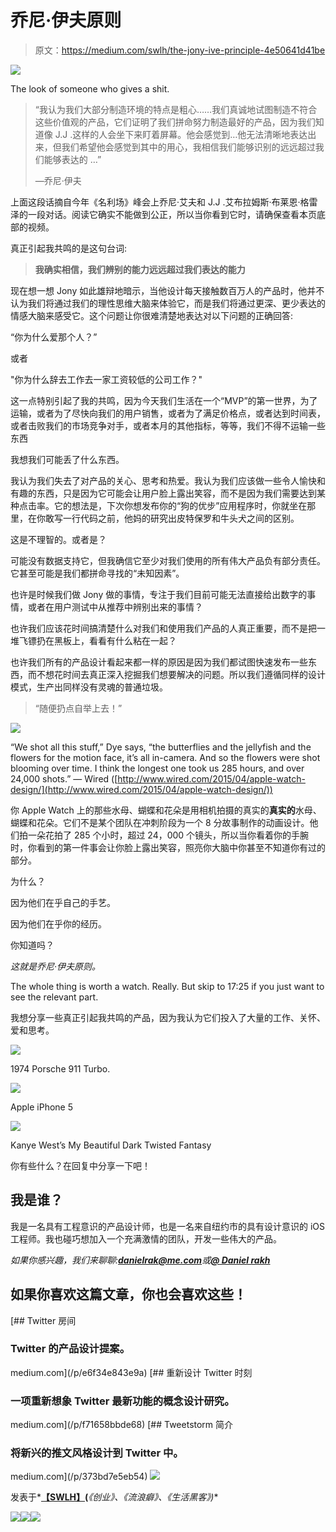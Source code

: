 # 乔尼·伊夫原则

> 原文：<https://medium.com/swlh/the-jony-ive-principle-4e50641d41be>

![](img/9730545894262fda668846516a752b8a.png)

The look of someone who gives a shit.

> “我认为我们大部分制造环境的特点是粗心……我们真诚地试图制造不符合这些价值观的产品，它们证明了我们拼命努力制造最好的产品，因为我们知道像 J.J .这样的人会坐下来盯着屏幕。他会感觉到…他无法清晰地表达出来，但我们希望他会感觉到其中的用心，我相信我们能够识别的远远超过我们能够表达的 …”
> 
> —乔尼·伊夫

上面这段话摘自今年《名利场》峰会上乔尼·艾夫和 J.J .艾布拉姆斯·布莱恩·格雷泽的一段对话。阅读它确实不能做到公正，所以当你看到它时，请确保查看本页底部的视频。

真正引起我共鸣的是这句台词:

> **我确实相信，我们辨别的能力远远超过我们表达的能力**

现在想一想 Jony 如此雄辩地暗示，当他设计每天接触数百万人的产品时，他并不认为我们将通过我们的理性思维大脑来体验它，而是我们将通过更深、更少表达的情感大脑来感受它。这个问题让你很难清楚地表达对以下问题的正确回答:

“你为什么爱那个人？”

或者

"你为什么辞去工作去一家工资较低的公司工作？"

这一点特别引起了我的共鸣，因为今天我们生活在一个“MVP”的第一世界，为了运输，或者为了尽快向我们的用户销售，或者为了满足价格点，或者达到时间表，或者击败我们的市场竞争对手，或者本月的其他指标，等等，我们不得不运输一些东西

我想我们可能丢了什么东西。

我认为我们失去了对产品的关心、思考和热爱。我认为我们应该做一些令人愉快和有趣的东西，只是因为它可能会让用户脸上露出笑容，而不是因为我们需要达到某种点击率。它的想法是，下次你想发布你的“狗的优步”应用程序时，你就坐在那里，在你敢写一行代码之前，他妈的研究出皮特保罗和牛头犬之间的区别。

这是不理智的。或者是？

可能没有数据支持它，但我确信它至少对我们使用的所有伟大产品负有部分责任。它甚至可能是我们都拼命寻找的“未知因素”。

也许是时候我们做 Jony 做的事情，专注于我们目前可能无法直接给出数字的事情，或者在用户测试中从推荐中辨别出来的事情？

也许我们应该花时间搞清楚什么对我们和使用我们产品的人真正重要，而不是把一堆飞镖扔在黑板上，看看有什么粘在一起？

也许我们所有的产品设计看起来都一样的原因是因为我们都试图快速发布一些东西，而不想花时间去真正深入挖掘我们想要解决的问题。所以我们遵循同样的设计模式，生产出同样没有灵魂的普通垃圾。

> “随便扔点自举上去！”

![](img/b9b733e4a603a7e1ffdc2d029acfea90.png)

“We shot all this stuff,” Dye says, “the butterflies and the jellyfish and the flowers for the motion face, it’s all in-camera. And so the flowers were shot blooming over time. I think the longest one took us 285 hours, and over 24,000 shots.” — Wired ([http://www.wired.com/2015/04/apple-watch-design/](http://www.wired.com/2015/04/apple-watch-design/))

你 Apple Watch 上的那些水母、蝴蝶和花朵是用相机拍摄的真实的**真实的**水母、蝴蝶和花朵。它们不是某个团队在冲刺阶段为一个 8 分故事制作的动画设计。他们拍一朵花拍了 285 个小时，超过 24，000 个镜头，所以当你看着你的手腕时，你看到的第一件事会让你脸上露出笑容，照亮你大脑中你甚至不知道你有过的部分。

为什么？

因为他们在乎自己的手艺。

因为他们在乎你的经历。

你知道吗？

*这就是乔尼·伊夫原则。*

The whole thing is worth a watch. Really. But skip to 17:25 if you just want to see the relevant part.

我想分享一些真正引起我共鸣的产品，因为我认为它们投入了大量的工作、关怀、爱和思考。

![](img/785a45fe2d005fb3438902cf28c7b70a.png)

1974 Porsche 911 Turbo.

![](img/a2d14f4e6784455c416154e7eff366a6.png)

Apple iPhone 5

![](img/4fe5f16932015e2a1bbb6b961a150443.png)

Kanye West’s My Beautiful Dark Twisted Fantasy

你有些什么？在回复中分享一下吧！

## 我是谁？

我是一名具有工程意识的产品设计师，也是一名来自纽约市的具有设计意识的 iOS 工程师。我也碰巧想加入一个充满激情的团队，开发一些伟大的产品。

*如果你感兴趣，我们来聊聊:****danielrak@me.com****或*[***@ Daniel rakh***](http://twitter.com/danielrakh)

## 如果你喜欢这篇文章，你也会喜欢这些！

[](/p/e6f34e843e9a) [## Twitter 房间

### Twitter 的产品设计提案。

medium.com](/p/e6f34e843e9a) [](/p/f71658bbde68) [## 重新设计 Twitter 时刻

### 一项重新想象 Twitter 最新功能的概念设计研究。

medium.com](/p/f71658bbde68) [](/p/373bd7e5eb54) [## Tweetstorm 简介

### 将新兴的推文风格设计到 Twitter 中。

medium.com](/p/373bd7e5eb54) ![](img/c1192ebad88d6b1fc6ae1d6a2bc61154.png)

发表于*[**【SWLH】**](https://medium.com/swlh)**(***《创业》、《流浪癖》、《生活黑客》)**

*[![](img/de26c089e79a3a2a25d2b750ff6db50f.png)](http://supply.us9.list-manage.com/subscribe?u=310af6eb2240d299c7032ef6c&id=d28d8861ad)**[![](img/f47a578114e0a96bdfabc3a5400688d5.png)](https://medium.com/swlh)**[![](img/c1351daa9c4f0c8ac516addb60c82f6b.png)](https://twitter.com/swlh_)*